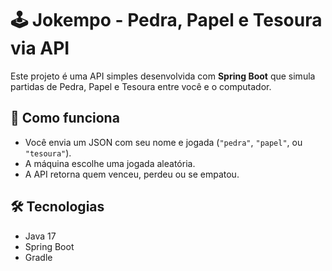 # 🕹️ Jokempo - Pedra, Papel e Tesoura via API

Este projeto é uma API simples desenvolvida com **Spring Boot** que simula partidas de Pedra, Papel e Tesoura entre você e o computador.

## 🚀 Como funciona

- Você envia um JSON com seu nome e jogada (`"pedra"`, `"papel"`, ou `"tesoura"`).
- A máquina escolhe uma jogada aleatória.
- A API retorna quem venceu, perdeu ou se empatou.

## 🛠️ Tecnologias

- Java 17
- Spring Boot
- Gradle


